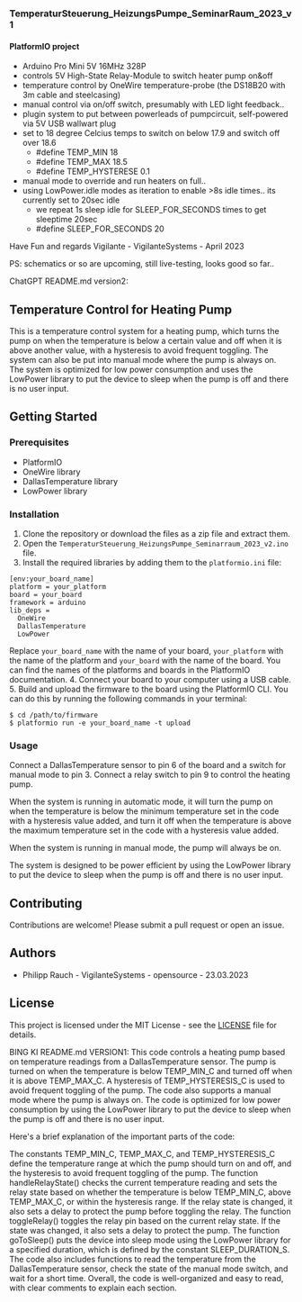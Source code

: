 ### TemperaturSteuerung_HeizungsPumpe_SeminarRaum_2023_v1

#### PlatformIO project

- Arduino Pro Mini 5V 16MHz 328P
- controls 5V High-State Relay-Module to switch heater pump on&off
- temperature control by OneWire temperature-probe (the DS18B20 with 3m cable and steelcasing)
- manual control via on/off switch, presumably with LED light feedback..
- plugin system to put between powerleads of pumpcircuit, self-powered via 5V USB wallwart plug
- set to 18 degree Celcius temps to switch on below 17.9 and switch off over 18.6
    - #define TEMP_MIN 18
    - #define TEMP_MAX 18.5
    - #define TEMP_HYSTERESE 0.1
- manual mode to override and run heaters on full..
- using LowPower.idle modes as iteration to enable >8s idle times.. its currently set to 20sec idle
    - we repeat 1s sleep idle for SLEEP_FOR_SECONDS times to get sleeptime 20sec
    - #define SLEEP_FOR_SECONDS 20

Have Fun and regards
Vigilante -
VigilanteSystems - April 2023

PS:
schematics or so are upcoming, still live-testing, looks good so far..

ChatGPT README.md version2:
## Temperature Control for Heating Pump

This is a temperature control system for a heating pump, which turns the pump on when the temperature is below a certain value and off when it is above another value, with a hysteresis to avoid frequent toggling. The system can also be put into manual mode where the pump is always on. The system is optimized for low power consumption and uses the LowPower library to put the device to sleep when the pump is off and there is no user input.

## Getting Started

### Prerequisites

- PlatformIO
- OneWire library
- DallasTemperature library
- LowPower library

### Installation

1. Clone the repository or download the files as a zip file and extract them.
2. Open the `TemperaturSteuerung_HeizungsPumpe_Seminarraum_2023_v2.ino` file.
3. Install the required libraries by adding them to the `platformio.ini` file:
```
[env:your_board_name]
platform = your_platform
board = your_board
framework = arduino
lib_deps = 
  OneWire
  DallasTemperature
  LowPower
```
Replace `your_board_name` with the name of your board, `your_platform` with the name of the platform and `your_board` with the name of the board. You can find the names of the platforms and boards in the PlatformIO documentation.
4. Connect your board to your computer using a USB cable.
5. Build and upload the firmware to the board using the PlatformIO CLI. You can do this by running the following commands in your terminal:
```
$ cd /path/to/firmware
$ platformio run -e your_board_name -t upload
```

### Usage

Connect a DallasTemperature sensor to pin 6 of the board and a switch for manual mode to pin 3. Connect a relay switch to pin 9 to control the heating pump.

When the system is running in automatic mode, it will turn the pump on when the temperature is below the minimum temperature set in the code with a hysteresis value added, and turn it off when the temperature is above the maximum temperature set in the code with a hysteresis value added.

When the system is running in manual mode, the pump will always be on.

The system is designed to be power efficient by using the LowPower library to put the device to sleep when the pump is off and there is no user input.

## Contributing

Contributions are welcome! Please submit a pull request or open an issue.

## Authors

- Philipp Rauch - VigilanteSystems - opensource - 23.03.2023

## License

This project is licensed under the MIT License - see the [LICENSE](LICENSE) file for details.


BING KI README.md VERSION1:
This code controls a heating pump based on temperature readings from a DallasTemperature sensor. The pump is turned on when the temperature is below TEMP_MIN_C and turned off when it is above TEMP_MAX_C. A hysteresis of TEMP_HYSTERESIS_C is used to avoid frequent toggling of the pump. The code also supports a manual mode where the pump is always on. The code is optimized for low power consumption by using the LowPower library to put the device to sleep when the pump is off and there is no user input.

Here's a brief explanation of the important parts of the code:

The constants TEMP_MIN_C, TEMP_MAX_C, and TEMP_HYSTERESIS_C define the temperature range at which the pump should turn on and off, and the hysteresis to avoid frequent toggling of the pump.
The function handleRelayState() checks the current temperature reading and sets the relay state based on whether the temperature is below TEMP_MIN_C, above TEMP_MAX_C, or within the hysteresis range. If the relay state is changed, it also sets a delay to protect the pump before toggling the relay.
The function toggleRelay() toggles the relay pin based on the current relay state. If the state was changed, it also sets a delay to protect the pump.
The function goToSleep() puts the device into sleep mode using the LowPower library for a specified duration, which is defined by the constant SLEEP_DURATION_S.
The code also includes functions to read the temperature from the DallasTemperature sensor, check the state of the manual mode switch, and wait for a short time. Overall, the code is well-organized and easy to read, with clear comments to explain each section.